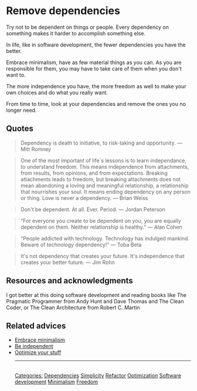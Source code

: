 # Remove dependencies

Try not to be dependent on things or people. Every dependency on something makes it harder to accomplish something else.

In life, like in software development, the fewer dependencies you have the better.

Embrace minimalism, have as few material things as you can. As you are responsible for them, you may have to take care of them when you don't want to.

The more independence you have, the more freedom as well to make your own choices and do what you really want.

From time to time, look at your dependencies and remove the ones you no longer need.

## Quotes

> Dependency is death to initiative, to risk-taking and opportunity. ― Mitt Romney

> One of the most important of life´s lessons is to learn independance, to understand freedom. This means independence from attachments, from results, from opinions, and from expectations. Breaking attachments leads to freedom, but breaking attachments does not mean abandoning a loving and meaningful relationship, a relationship that nourrishes your soul. It means ending dependency on any person or thing. Love is never a dependency. ― Brian Weiss

> Don't be dependent. At all. Ever. Period. ― Jordan Peterson

> “For everyone you create to be dependent on you, you are equally dependent on them. Neither relationship is healthy.” ― Alan Cohen

> “People addicted with technology. Technology has indulged mankind. Beware of technology dependency!” ― Toba Beta

> It's not dependency that creates your future. It's independence that creates your better future. ― Jim Rohn

## Resources and acknowledgments

I got better at this doing software development and reading books like The Pragmatic Programmer from Andy Hunt and Dave Thomas and The Clean Coder, or The Clean Architecture from Robert C. Martin

## Related advices

- [Embrace minimalism](../Embrace%20minimalism/index.md)
- [Be independent](../Be%20independent/index.md)
- [Optimize your stuff](../Optimize%20your%20stuff/index.md)<hr/><br/>[Categories:](../Categories/index.md) [Dependencies](../Categories/Dependencies.md) [Simplicity](../Categories/Simplicity.md) [Refactor](../Categories/Refactor.md) [Optimization](../Categories/Optimization.md) [Software development](../Categories/Software%20development.md) [Minimalism](../Categories/Minimalism.md) [Freedom](../Categories/Freedom.md)